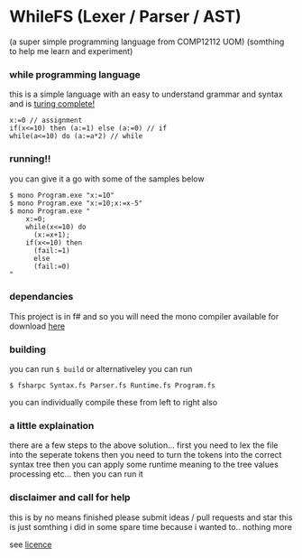 # WhileFS (Lexer / Parser / AST)
(a super simple programming language from COMP12112 UOM)
(somthing to help me learn and experiment)

### while programming language

this is a simple language with an easy to understand grammar and syntax and is [turing complete!](http://en.wikipedia.org/wiki/Turing_completeness)

```
x:=0 // assignment
if(x<=10) then (a:=1) else (a:=0) // if 
while(a<=10) do (a:=a*2) // while
```

### running!!
you can give it a go with some of the samples below

```
$ mono Program.exe "x:=10"
$ mono Program.exe "x:=10;x:=x-5"
$ mono Program.exe "
    x:=0;
    while(x<=10) do
      (x:=x+1);
    if(x<=10) then
      (fail:=1)
      else
      (fail:=0)
"
```



### dependancies
This project is in f# and so you will need the mono compiler available for download
[here](http://www.go-mono.com/mono-downloads/download.html)

### building
you can run `$ build`
or alternativeley you can run 
```
$ fsharpc Syntax.fs Parser.fs Runtime.fs Program.fs
```

you can individually compile these from left to right also

### a little explaination

there are a few steps to the above solution...
first you need to lex the file into the seperate tokens
then you need to turn the tokens into the correct syntax tree
then you can apply some runtime meaning to the tree values processing etc...
then you can run it

### disclaimer and call for help

this is by no means finished please submit ideas / pull requests and star
this is just somthing i did in some spare time because i wanted to.. nothing more



see [licence](licence.md)
